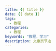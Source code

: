 ```yaml
---
title: {{ title }}
date: {{ date }}
tags:
  - 教程
categories:
  - 教程
keywords: "教程，学习"
description: 文章页节选
---
```

